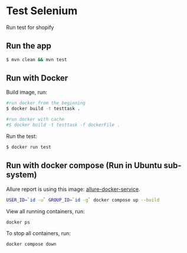 # Test Selenium

Run test for shopify

## Run the app

```bash
$ mvn clean && mvn test
```

## Run with Docker

Build image, run:

```bash
#run docker from the beginning
$ docker build -t testtask .

#run docker with cache
#$ docker build -t testtask -f dockerFile .
```

Run the test:
```bash
$ docker run test
```

## Run with docker compose (Run in Ubuntu sub-system)
Allure report is using this image: [allure-docker-service](https://hub.docker.com/r/frankescobar/allure-docker-service).
```bash
USER_ID=`id -u` GROUP_ID=`id -g` docker compose up --build
```
View all running containers, run:
```bash
docker ps
```

To stop all containers, run:
```bash
docker compose down
```
